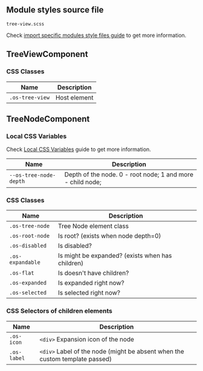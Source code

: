 ## Module styles source file

`tree-view.scss`

Check [import specific modules style files guide](https://ngx-os.io/guides/import-specific-modules-style-files)
to get more information.

## TreeViewComponent

### CSS Classes

| Name                            | Description                                         |
| ------------------------------- | --------------------------------------------------- |
| `.os-tree-view`                 | Host element                                        |

## TreeNodeComponent

### Local CSS Variables

Check [Local CSS Variables](https://ngx-os.io/guides/local-css-variables) guide to get more information.

| Name                            | Description                                                             |
| ------------------------------- | ----------------------------------------------------------------------- |
| `--os-tree-node-depth`          | Depth of the node. 0 - root node; 1 and more - child node;              |

### CSS Classes

| Name                            | Description                                         |
| ------------------------------- | --------------------------------------------------- |
| `.os-tree-node`                 | Tree Node element class                             |
| `.os-root-node`                 | Is root? (exists when node depth=0)                 |
| `.os-disabled`                  | Is disabled?                                        |
| `.os-expandable`                | Is might be expanded? (exists when has children)    |
| `.os-flat`                      | Is doesn't have children?                           |
| `.os-expanded`                  | Is expanded right now?                              |
| `.os-selected`                  | Is selected right now?                              |

### CSS Selectors of children elements

| Name                            | Description                                                                 |
| ------------------------------- | --------------------------------------------------------------------------- |
| `.os-icon`                      | `<div>` Expansion icon of the node                                          |
| `.os-label`                     | `<div>` Label of the node (might be absent when the custom template passed) |
